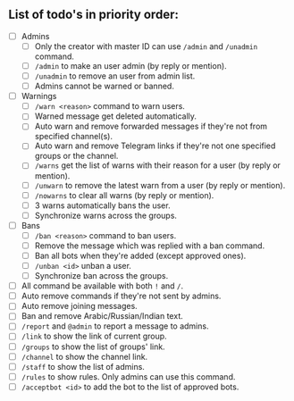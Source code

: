 ## List of todo's in priority order:

- [ ] Admins
  - [ ] Only the creator with master ID can use `/admin` and `/unadmin` command.
  - [ ] `/admin` to make an user admin (by reply or mention).
  - [ ] `/unadmin` to remove an user from admin list.
  - [ ] Admins cannot be warned or banned.
- [ ] Warnings
  - [ ] `/warn <reason>` command to warn users.
  - [ ] Warned message get deleted automatically.
  - [ ] Auto warn and remove forwarded messages if they're not from specified channel(s).
  - [ ] Auto warn and remove Telegram links if they're not one specified groups or the channel.
  - [ ] `/warns` get the list of warns with their reason for a user (by reply or mention).
  - [ ] `/unwarn` to remove the latest warn from a user (by reply or mention).
  - [ ] `/nowarns` to clear all warns (by reply or mention).
  - [ ] 3 warns automatically bans the user.
  - [ ] Synchronize warns across the groups.
- [ ] Bans
  - [ ] `/ban <reason>` command to ban users.
  - [ ] Remove the message which was replied with a ban command.
  - [ ] Ban all bots when they're added (except approved ones).
  - [ ] `/unban <id>` unban a user.
  - [ ] Synchronize ban across the groups.
- [ ] All command be available with both `!` and `/`.
- [ ] Auto remove commands if they're not sent by admins.
- [ ] Auto remove joining messages.
- [ ] Ban and remove Arabic/Russian/Indian text.
- [ ] `/report` and `@admin` to report a message to admins. 
- [ ] `/link` to show the link of current group.
- [ ] `/groups` to show the list of groups' link.
- [ ] `/channel` to show the channel link.
- [ ] `/staff` to show the list of admins.
- [ ] `/rules` to show rules. Only admins can use this command.
- [ ] `/acceptbot <id>` to add the bot to the list of approved bots.
